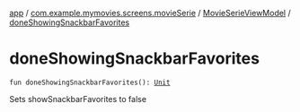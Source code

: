 [app](../../index.md) / [com.example.mymovies.screens.movieSerie](../index.md) / [MovieSerieViewModel](index.md) / [doneShowingSnackbarFavorites](./done-showing-snackbar-favorites.md)

# doneShowingSnackbarFavorites

`fun doneShowingSnackbarFavorites(): `[`Unit`](https://kotlinlang.org/api/latest/jvm/stdlib/kotlin/-unit/index.html)

Sets showSnackbarFavorites to false

